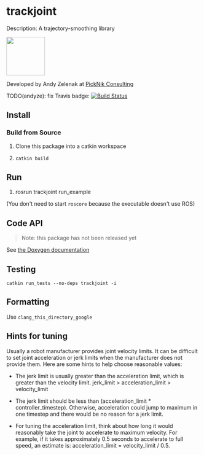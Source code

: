 # trackjoint

Description: A trajectory-smoothing library

<img src="https://picknik.ai/assets/images/logo.jpg" width="100">

Developed by Andy Zelenak at [PickNik Consulting](http://picknik.ai/)

TODO(andyze): fix Travis badge:
[![Build Status](https://travis-ci.com/PickNikRobotics/trackjoint.svg?token=o9hPQnr2kShM9ckDs6J8&branch=master)](https://travis-ci.com/PickNikRobotics/trackjoint)

## Install

### Build from Source

1. Clone this package into a catkin workspace

2. `catkin build`

## Run

1. rosrun trackjoint run_example

(You don't need to start `roscore` because the executable doesn't use ROS)

## Code API

> Note: this package has not been released yet

See [the Doxygen documentation](http://docs.ros.org/melodic/api/trackjoint/html/anotated.html)

## Testing

    catkin run_tests --no-deps trackjoint -i

## Formatting

Use `clang_this_directory_google`

## Hints for tuning

Usually a robot manufacturer provides joint velocity limits. It can be difficult to set joint acceleration or jerk limits when the manufacturer does not provide them. Here are some hints to help choose reasonable values:

* The jerk limit is usually greater than the acceleration limit, which is greater than the velocity limit. jerk_limit > acceleration_limit > velocity_limit

* The jerk limit should be less than (acceleration_limit * controller_timestep). Otherwise, acceleration could jump to maximum in one timestep and there would be no reason for a jerk limit.

* For tuning the acceleration limit, think about how long it would reasonably take the joint to accelerate to maximum velocity. For example, if it takes approximately 0.5 seconds to accelerate to full speed, an estimate is:  acceleration_limit = velocity_limit / 0.5.
